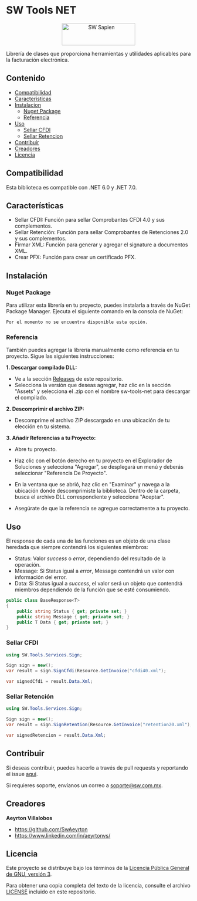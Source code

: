 # SW Tools NET

<div style="text-align:center">
  <img src="https://camo.githubusercontent.com/e73b75666b69c6e362ccc4f684ba0f180bebd8971b07821eb76163d3b1e84ba3/68747470733a2f2f646b613537356f666d34616f302e636c6f756466726f6e742e6e65742f70616765732d7472616e73616374696f6e616c5f6c6f676f732f726574696e612f36383731322f53575f736d61727465722d536572766963696f735f7765622e706e67" alt="SW Sapien" width="200" height="60">
</div>

Librería de clases que proporciona herramientas y utilidades aplicables para la facturación electrónica.

## Contenido

- [Compatibilidad](#compatibilidad)
- [Caracteristicas](#características)
- [Instalacion](#instalación)
  - [Nuget Package](#nuget-package)
  - [Referencia](#referencia)
- [Uso](#uso)
  - [Sellar CFDI](#sellar-cfdi)
  - [Sellar Retencion](#sellar-retención)
- [Contribuir](#contribuir)
- [Creadores](#creadores)
- [Licencia](#licencia)

## Compatibilidad

Esta biblioteca es compatible con .NET 6.0 y .NET 7.0.

## Características

- Sellar CFDI: Función para sellar Comprobantes CFDI 4.0 y sus complementos.
- Sellar Retención: Función para sellar Comprobantes de Retenciones 2.0 y sus complementos.
- Firmar XML: Función para generar y agregar el signature a documentos XML.
- Crear PFX: Función para crear un certificado PFX.

## Instalación

### Nuget Package

Para utilizar esta librería en tu proyecto, puedes instalarla a través de NuGet Package Manager. Ejecuta el siguiente comando en la consola de NuGet:

```bash
Por el momento no se encuentra disponible esta opción.
```

### Referencia

También puedes agregar la librería manualmente como referencia en tu proyecto. Sigue las siguientes instrucciones:

**1. Descargar compilado DLL:**

- Ve a la sección [Releases](https://github.com/lunasoft/sw-tools-net/releases) de este repositorio.
- Selecciona la versión que deseas agregar, haz clic en la sección "Assets" y selecciona el .zip con el nombre sw-tools-net para descargar el compilado.

**2. Descomprimir el archivo ZIP:**

- Descomprime el archivo ZIP descargado en una ubicación de tu elección en tu sistema.

**3. Añadir Referencias a tu Proyecto:**

- Abre tu proyecto.

- Haz clic con el botón derecho en tu proyecto en el Explorador de Soluciones y selecciona "Agregar", se desplegará un menú y deberás seleccionar "Referencia De Proyecto".

- En la ventana que se abrió, haz clic en "Examinar" y navega a la ubicación donde descomprimiste la biblioteca. Dentro de la carpeta, busca el archivo DLL correspondiente y selecciona "Aceptar".

- Asegúrate de que la referencia se agregue correctamente a tu proyecto.

## Uso

El response de cada una de las funciones es un objeto de una clase heredada que siempre contendrá los siguientes miembros:

- Status: Valor _success_ o _error_, dependiendo del resultado de la operación.
- Message: Si Status igual a _error_, Message contendrá un valor con información del error.
- Data: Si Status igual a _success_, el valor será un objeto que contendrá miembros dependiendo de la función que se esté consumiendo.

```csharp
public class BaseResponse<T>
{
    public string Status { get; private set; }
    public string Message { get; private set; }
    public T Data { get; private set; }
}
```

### Sellar CFDI

```csharp
using SW.Tools.Services.Sign;

Sign sign = new();
var result = sign.SignCfdi(Resource.GetInvoice("cfdi40.xml");

var signedCfdi = result.Data.Xml;
```


### Sellar Retención

```csharp
using SW.Tools.Services.Sign;

Sign sign = new();
var result = sign.SignRetention(Resource.GetInvoice("retention20.xml");

var signedRetencion = result.Data.Xml;
```

## Contribuir

Si deseas contribuir, puedes hacerlo a través de pull requests y reportando el issue [aqui](https://github.com/lunasoft/sw-tools-net/issues).

Si requieres soporte, envíanos un correo a [soporte@sw.com.mx](mailto:soporte@sw.com.mx).

## Creadores

**Aeyrton Villalobos**

- <https://github.com/SwAeyrton>
- <https://www.linkedin.com/in/aeyrtonvs/>

## Licencia

Este proyecto se distribuye bajo los términos de la [Licencia Pública General de GNU, versión 3](https://www.gnu.org/licenses/gpl-3.0.html).

Para obtener una copia completa del texto de la licencia, consulte el archivo [LICENSE](LICENSE) incluido en este repositorio.
